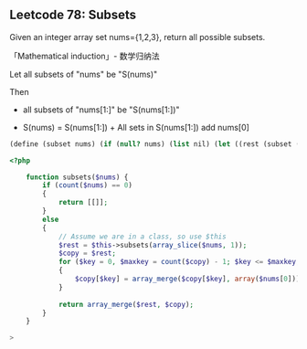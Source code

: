 ## Leetcode 78: Subsets

Given an integer array set nums={1,2,3}, return all possible subsets.

「Mathematical induction」- 数学归纳法

Let all subsets of "nums" be "S(nums)"

Then 

- all subsets of "nums[1:]" be "S(nums[1:])"

- S(nums) = S(nums[1:]) + All sets in S(nums[1:]) add nums[0]

```Scheme
(define (subset nums) (if (null? nums) (list nil) (let ((rest (subset (cdr nums)))) (append rest (map (lambda (s) (append (list (car nums)) s)) rest )))))
```

```php
<?php

    function subsets($nums) {
        if (count($nums) == 0)
        {
            return [[]];
        }
        else
        {
            // Assume we are in a class, so use $this
            $rest = $this->subsets(array_slice($nums, 1));
            $copy = $rest;
            for ($key = 0, $maxkey = count($copy) - 1; $key <= $maxkey; ++$key)
            {
                $copy[$key] = array_merge($copy[$key], array($nums[0]));
            }
            
            return array_merge($rest, $copy);
        }
    }

>
```